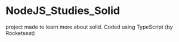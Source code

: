 # NodeJS_Studies_Solid
project made to learn more about solid. Coded using TypeScript (by Rocketseat)
